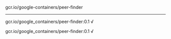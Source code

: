 gcr.io/google-containers/peer-finder 

----
gcr.io/google_containers/peer-finder:0.1 √

gcr.io/google_containers/peer-finder:0.1 √


